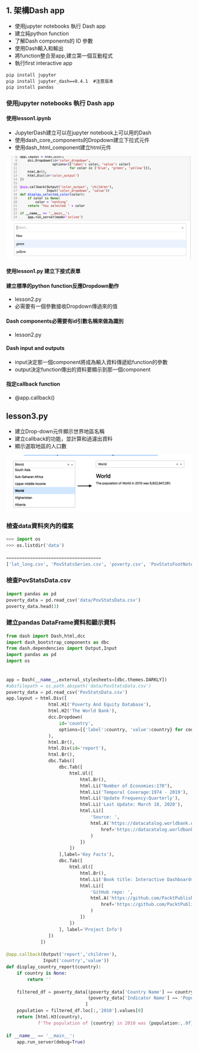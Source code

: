 
## 1. 架構Dash app

- 使用jupyter notebooks 執行 Dash app
- 建立純python function
- 了解Dash components的 ID 參數
- 使用Dash輸入和輸出
- 將function整合至app,建立第一個互動程式
- 執行first interactive app

```
pip install jupyter
pip install jupyter_dash==0.4.1  #注意版本
pip install pandas
```

### 使用jupyter notebooks 執行 Dash app

#### 使用lesson1.ipynb
- JupyterDash建立可以在jupyter notebook上可以用的Dash
- 使用dash_core_components的Dropdown建立下拉式元件
- 使用dash_html_component建立html元件


![](./images/pic1.png)

#### 使用lesson1.py 建立下接式表單

#### 建立標準的python function反應Dropdown動作
- lesson2.py
- 必需要有一個參數接收Dropdown傳過來的值

#### Dash components必需要有id引數名稱來做為識別

- lesson2.py

#### Dash input and outputs

- input決定那一個component將成為輸入資料傳遞給function的參數
- output決定function傳出的資料要顯示到那一個component

#### 指定callback function
- @app.callback()

## lesson3.py
- 建立Drop-down元件顯示世界地區名稱
- 建立callback的功能，並計算和過濾出資料
- 顯示選取地區的人口數

![](./images/pic2.png)

### 檢查data資料夾內的檔案

```python
>>> import os
>>> os.listdir('data')

====================================
['lat_long.csv', 'PovStatsSeries.csv', 'poverty.csv', 'PovStatsFootNote.csv', 'PovStatsCountry-Series.csv', 'PovStatsData.csv', 'PovStatsCountry.csv']
```

### 檢查PovStatsData.csv

```python
import pandas as pd
poverty_data = pd.read_csv('data/PovStatsData.csv')
poverty_data.head(3)
```

### 建立pandas DataFrame資料和顯示資料

```python
from dash import Dash,html,dcc
import dash_bootstrap_components as dbc
from dash.dependencies import Output,Input
import pandas as pd
import os


app = Dash(__name__,external_stylesheets=[dbc.themes.DARKLY])
#absfilepath = os.path.abspath('data/PovStatsData.csv')
poverty_data = pd.read_csv('PovStatsData.csv')
app.layout = html.Div([
                html.H1('Poverty And Equity Database'),
                html.H2('The World Bank'),
                dcc.Dropdown(
                    id='country',
                    options=[{'label':country, 'value':country} for country in poverty_data['Country Name'].unique()]
                ),
                html.Br(),
                html.Div(id='report'),
                html.Br(),
                dbc.Tabs([
                    dbc.Tab([
                        html.Ul([
                            html.Br(),
                            html.Li("Number of Economies:170"),
                            html.Li('Temporal Coverage:1974 - 2019'),
                            html.Li('Update Frequency:Quarterly'),
                            html.Li('Last Update: March 18, 2020'),
                            html.Li([
                                'Source: ',
                                html.A('https://datacatalog.worldbank.org/dataset/poverty-and-equity-database',
                                    href='https://datacatalog.worldbank.org/dataset/poverty-and-equity-database'
                                )
                            ])
                        ])
                    ],label='Key Facts'),
                    dbc.Tab([
                        html.Ul([
                            html.Br(),
                            html.Li('Book title: Interactive Dashboards and Data Apps with Plotly and Dash'),
                            html.Li([
                                'GitHub repo: ',
                                html.A('https://github.com/PacktPublishing/Interactive-Dashboards-and-Data-Apps-with-Plotly-and-Dash',
                                    href='https://github.com/PacktPublishing/Interactive-Dashboards-and-Data-Apps-with-Plotly-and-Dash'
                                )
                            ])
                        ])
                    ], label='Project Info')
                ])
             ])

@app.callback(Output('report','children'),
              Input('country','value'))
def display_country_report(country):
    if country is None:
        return ''
    
    filtered_df = poverty_data[(poverty_data['Country Name'] == country) &
                               (poverty_data['Indicator Name'] == 'Population, total')
                              ]
    population = filtered_df.loc[:,'2010'].values[0]
    return [html.H3(country),
            f'The population of {country} in 2010 was {population:,.0f}.']

if __name__ == '__main__':
    app.run_server(debug=True)


```


	
	
	